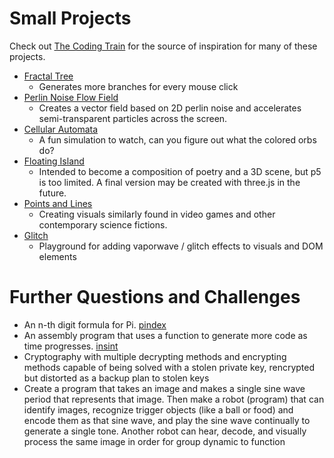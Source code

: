 # Small Projects
Check out [The Coding Train](https://www.youtube.com/channel/UCvjgXvBlbQiydffZU7m1_aw) for the source of inspiration for many of these projects.

+ [Fractal Tree](fractal-tree)
  + Generates more branches for every mouse click
+ [Perlin Noise Flow Field](perlin-noise)
  + Creates a vector field based on 2D perlin noise and accelerates semi-transparent particles across the screen.
+ [Cellular Automata](cellular-automata)
  + A fun simulation to watch, can you figure out what the colored orbs do?
+ [Floating Island](grass)
  + Intended to become a composition of poetry and a 3D scene, but p5 is too limited. A final version may be created with three.js in the future.
+ [Points and Lines](points-2d)
  + Creating visuals similarly found in video games and other contemporary science fictions.
+ [Glitch](glitch)
  + Playground for adding vaporwave / glitch effects to visuals and DOM elements

# Further Questions and Challenges
+ An n-th digit formula for Pi. [pindex](pindex)
+ An assembly program that uses a function to generate more code as time progresses. [insint](insint)
+ Cryptography with multiple decrypting methods and encrypting methods capable of being solved with a stolen private key, rencrypted but distorted as a backup plan to stolen keys
+ Create a program that takes an image and makes a single sine wave period that represents that image. Then make a robot (program) that can identify images, recognize trigger objects (like a ball or food) and encode them as that sine wave, and play the sine wave continually to generate a single tone. Another robot can hear, decode, and visually process the same image in order for group dynamic to function
